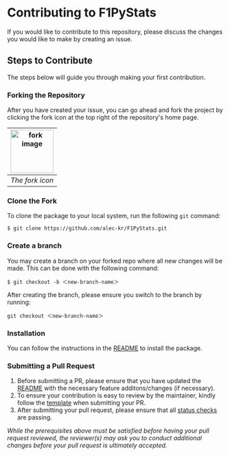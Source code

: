 # Contributing to F1PyStats

If you would like to contribute to this repository, please discuss the changes you would like to make by creating an issue.

## Steps to Contribute

The steps below will guide you through making your first contribution.

### Forking the Repository
After you have created your issue, you can go ahead and fork the project by clicking the fork icon at the top right of the repository's home page.

|  <img src="https://user-images.githubusercontent.com/52685467/193420101-f1902dba-6904-4061-bded-75a7fd5491c8.png" alt="fork image" width="100"/>   |
|----------|
| *The fork icon* |

### Clone the Fork
To clone the package to your local system, run the following ```git``` command:

```// Clone the repo
$ git clone https://github.com/alec-kr/F1PyStats.git 
```

### Create a branch
You may create a branch on your forked repo where all new changes will be made. This can be done with the following command:
``` 
$ git checkout -b ＜new-branch-name＞
```

After creating the branch, please ensure you switch to the branch by running:
``` 
git checkout ＜new-branch-name＞
```


### Installation
You can follow the instructions in the [README](https://github.com/alec-kr/F1PyStats/blob/main/README.md#prerequisite) to install the package.

### Submitting a Pull Request
1. Before submitting a PR, please ensure that you have updated the [README](https://github.com/alec-kr/F1PyStats/blob/main/README.md) with the necessary feature additons/changes (if necessary).
2. To ensure your contribution is easy to review by the maintainer, kindly follow the [template](https://raw.githubusercontent.com/alec-kr/F1PyStats/main/.github/pull_request_template.md) when submitting your PR.
3. After submitting your pull request, please ensure that all [status checks](https://docs.github.com/en/pull-requests/collaborating-with-pull-requests/collaborating-on-repositories-with-code-quality-features/about-status-checks) are passing.

*While the prerequisites above must be satisfied before having your pull request reviewed, the reviewer(s) may ask you to conduct additional changes before your pull request is ultimately accepted.*
